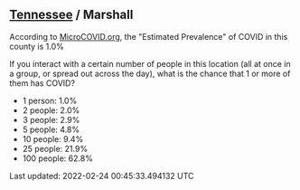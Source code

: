 
## [Tennessee](/united-states/tennessee) / Marshall

According to [MicroCOVID.org](http://microcovid.org),
the "Estimated Prevalence" of COVID in this county is 1.0%

If you interact with a certain number of people in this location
(all at once in a group, or spread out across the day), what is the chance that
1 or more of them has COVID?

- 1 person: 1.0%
- 2 people: 2.0%
- 3 people: 2.9%
- 5 people: 4.8%
- 10 people: 9.4%
- 25 people: 21.9%
- 100 people: 62.8%

Last updated: 2022-02-24 00:45:33.494132 UTC
